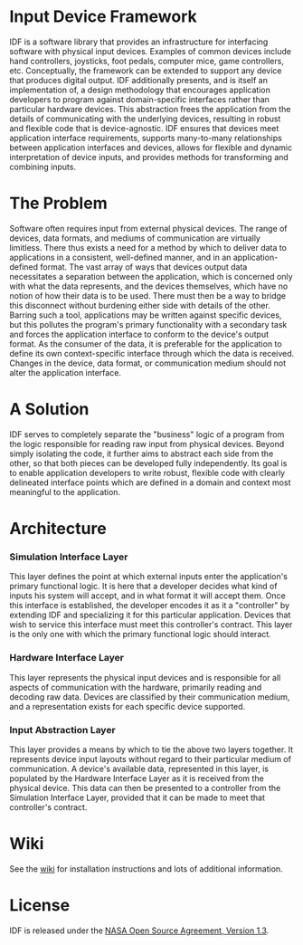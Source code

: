 # Input Device Framework

IDF is a software library that provides an infrastructure for interfacing
software with physical input devices. Examples of common devices include hand
controllers, joysticks, foot pedals, computer mice, game controllers, etc.
Conceptually, the framework can be extended to support any device that produces
digital output. IDF additionally presents, and is itself an implementation of, a
design methodology that encourages application developers to program against
domain-specific interfaces rather than particular hardware devices. This
abstraction frees the application from the details of communicating with the
underlying devices, resulting in robust and flexible code that is
device-agnostic. IDF ensures that devices meet application interface
requirements, supports many-to-many relationships between application interfaces
and devices, allows for flexible and dynamic interpretation of device inputs,
and provides methods for transforming and combining inputs.

# The Problem

Software often requires input from external physical devices. The range of
devices, data formats, and mediums of communication are virtually limitless.
There thus exists a need for a method by which to deliver data to applications
in a consistent, well-defined manner, and in an application-defined format. The
vast array of ways that devices output data necessitates a separation between
the application, which is concerned only with what the data represents, and the
devices themselves, which have no notion of how their data is to be used. There
must then be a way to bridge this disconnect without burdening either side with
details of the other. Barring such a tool, applications may be written against
specific devices, but this pollutes the program's primary functionality with a
secondary task and forces the application interface to conform to the device's
output format. As the consumer of the data, it is preferable for the
application to define its own context-specific interface through which the data
is received. Changes in the device, data format, or communication medium should
not alter the application interface.

# A Solution

IDF serves to completely separate the "business" logic of a program from the
logic responsible for reading raw input from physical devices. Beyond simply
isolating the code, it further aims to abstract each side from the other, so
that both pieces can be developed fully independently. Its goal is to enable
application developers to write robust, flexible code with clearly delineated
interface points which are defined in a domain and context most meaningful to
the application.

# Architecture

### Simulation Interface Layer

This layer defines the point at which external inputs enter the application's
primary functional logic. It is here that a developer decides what kind of
inputs his system will accept, and in what format it will accept them. Once this
interface is established, the developer encodes it as it a "controller" by
extending IDF and specializing it for this particular application. Devices that
wish to service this interface must meet this controller's contract. This layer
is the only one with which the primary functional logic should interact.

### Hardware Interface Layer

This layer represents the physical input devices and is responsible for all
aspects of communication with the hardware, primarily reading and decoding raw
data. Devices are classified by their communication medium, and a representation
exists for each specific device supported.

### Input Abstraction Layer

This layer provides a means by which to tie the above two layers together. It
represents device input layouts without regard to their particular medium of
communication. A device's available data, represented in this layer, is
populated by the Hardware Interface Layer as it is received from the physical
device. This data can then be presented to a controller from the Simulation
Interface Layer, provided that it can be made to meet that controller's
contract.

# Wiki

See the [wiki](https://github.com/nasa/IDF/wiki) for installation instructions
and lots of additional information.

# License
IDF is released under the [NASA Open Source Agreement, Version 1.3](LICENSE).

